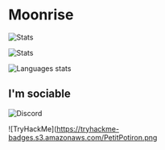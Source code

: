 # Moonrise
![Stats](https://github-readme-stats.vercel.app/api?username=PetitPotiron&show_icons=true&theme=midnight-purple)

![Stats](https://github-readme-streak-stats.herokuapp.com/?user=petitpotiron&theme=dark)

![Languages stats](https://github-readme-stats.vercel.app/api/top-langs/?username=PetitPotiron&theme=midnight-purple)

## I'm sociable
![Discord](https://discord.com/users/715826047949471785)

![TryHackMe](https://tryhackme-badges.s3.amazonaws.com/PetitPotiron.png
